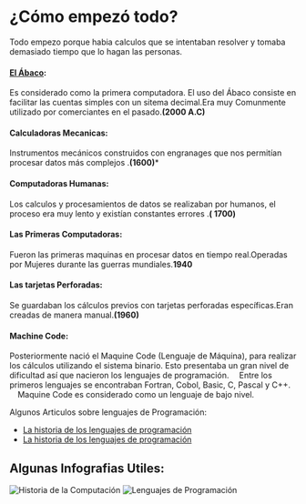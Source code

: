 # ¿Cómo empezó todo?
Todo empezo porque habia calculos que se intentaban resolver y tomaba demasiado tiempo que lo hagan las personas.

#### [El Ábaco](https://es.wikipedia.org/wiki/%C3%81baco):
Es considerado como la primera computadora. El uso del Ábaco consiste en facilitar las cuentas simples con un sitema decimal.Era muy Comunmente utilizado por comerciantes en el pasado.**(2000 A.C)**
⠀
#### Calculadoras Mecanicas:
Instrumentos mecánicos construidos con engranages que nos permitían procesar datos más complejos .**(1600)***
⠀
#### Computadoras Humanas:
Los calculos y procesamientos de datos se realizaban por humanos, el proceso era muy lento y existían constantes errores .**( 1700)**
⠀
#### Las Primeras Computadoras:
Fueron las primeras maquinas en procesar datos en tiempo real.Operadas por Mujeres durante las guerras mundiales.**1940**

#### Las tarjetas Perforadas:
Se guardaban los cálculos previos con tarjetas perforadas específicas.Eran creadas de manera manual.**(1960)**

#### Machine Code:⠀
Posteriormente nació el Maquine Code (Lenguaje de Máquina), para realizar los cálculos utilizando el sistema binario. Esto presentaba un gran nivel de dificultad así que nacieron los lenguajes de programación.
⠀
Entre los primeros lenguajes se encontraban Fortran, Cobol, Basic, C, Pascal y C++.
⠀
Maquine Code es considerado como un lenguaje de bajo nivel.

Algunos Articulos sobre lenguajes de Programación:
 - [La historia de los lenguajes de programación](https://www.muycomputerpro.com/2011/08/26/historia-lenguajes-programacion)
 - [La historia de los lenguajes de programación](https://computerhoy.com/reportajes/tecnologia/historia-lenguajes-programacion-428041#:~:text=El%20primer%20lenguaje%20de%20programaci%C3%B3n%2C%20el%20de%20Ada%20Lovelace,con%20la%20m%C3%A1quina%20de%20Babbage.)


## Algunas Infografias Utiles:

![Historia de la Computación](https://static.platzi.com/media/user_upload/clase2_intro-06de2833-546a-4191-9ad9-3d887e2d3e07.jpg)
![Lenguajes de Programación](https://static.platzi.com/media/user_upload/lenguajes_programacion-e3509598-22da-44ae-8d6f-f6aab0620f7f.jpg)
